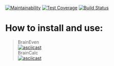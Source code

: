 [![Maintainability](https://api.codeclimate.com/v1/badges/9d21296a3bfc6fcd5503/maintainability)](https://codeclimate.com/github/lociero/backend-project-lvl1/maintainability)
[![Test Coverage](https://api.codeclimate.com/v1/badges/9d21296a3bfc6fcd5503/test_coverage)](https://codeclimate.com/github/lociero/backend-project-lvl1/test_coverage)
[![Build Status](https://travis-ci.org/lociero/backend-project-lvl1.svg?branch=master)](https://travis-ci.org/lociero/backend-project-lvl1)  
# How to install and use:  
> BrainEven  
[![asciicast](https://asciinema.org/a/iF4cISeRhusmxOlJZQNbSfSH2.svg)](https://asciinema.org/a/iF4cISeRhusmxOlJZQNbSfSH2)  
> BrainCalc  
[![asciicast](https://asciinema.org/a/8bR3yhxoj5ipSAf5PgEFbJm92.svg)](https://asciinema.org/a/8bR3yhxoj5ipSAf5PgEFbJm92)